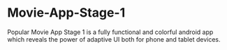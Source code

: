 # Movie-App-Stage-1
Popular Movie App Stage 1 is a fully functional and colorful android app which reveals the power of adaptive UI both for phone and tablet devices.

